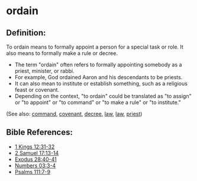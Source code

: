 # ordain #

## Definition: ##

To ordain means to formally appoint a person for a special task or role. It also means to formally make a rule or decree.

* The term "ordain" often refers to formally appointing somebody as a priest, minister, or rabbi.
* For example, God ordained Aaron and his descendants to be priests.
* It can also mean to institute or establish something, such as a religious feast or covenant.
* Depending on the context, "to ordain" could be translated as "to assign" or "to appoint" or "to command" or "to make a rule" or "to institute."

(See also: [command](../other/command.md), [covenant](../kt/covenant.md), [decree](../other/decree.md), [law](../other/law.md), [law](../kt/lawofmoses.md), [priest](../kt/priest.md))

## Bible References: ##

* [1 Kings 12:31-32](en/tn/1ki/help/12/31)
* [2 Samuel 17:13-14](en/tn/2sa/help/17/13)
* [Exodus 28:40-41](en/tn/exo/help/28/40)
* [Numbers 03:3-4](en/tn/num/help/03/03)
* [Psalms 111:7-9](en/tn/psa/help/111/07)